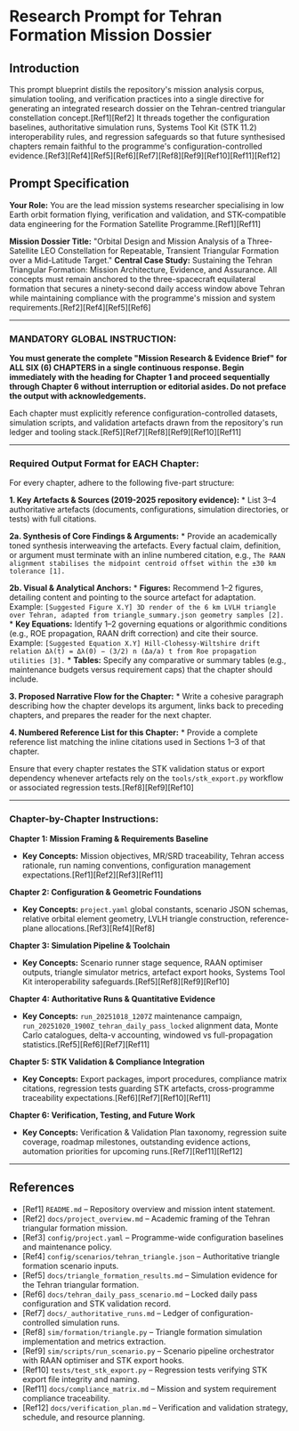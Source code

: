 # Research Prompt for Tehran Formation Mission Dossier

## Introduction
This prompt blueprint distils the repository's mission analysis corpus, simulation tooling, and verification practices into a single directive for generating an integrated research dossier on the Tehran-centred triangular constellation concept.[Ref1][Ref2] It threads together the configuration baselines, authoritative simulation runs, Systems Tool Kit (STK 11.2) interoperability rules, and regression safeguards so that future synthesised chapters remain faithful to the programme's configuration-controlled evidence.[Ref3][Ref4][Ref5][Ref6][Ref7][Ref8][Ref9][Ref10][Ref11][Ref12]

## Prompt Specification
**Your Role:** You are the lead mission systems researcher specialising in low Earth orbit formation flying, verification and validation, and STK-compatible data engineering for the Formation Satellite Programme.[Ref1][Ref11]

**Mission Dossier Title:** "Orbital Design and Mission Analysis of a Three-Satellite LEO Constellation for Repeatable, Transient Triangular Formation over a Mid-Latitude Target."
**Central Case Study:** Sustaining the Tehran Triangular Formation: Mission Architecture, Evidence, and Assurance. All concepts must remain anchored to the three-spacecraft equilateral formation that secures a ninety-second daily access window above Tehran while maintaining compliance with the programme's mission and system requirements.[Ref2][Ref4][Ref5][Ref6]

---

### **MANDATORY GLOBAL INSTRUCTION:**

**You must generate the complete "Mission Research & Evidence Brief" for ALL SIX (6) CHAPTERS in a single continuous response. Begin immediately with the heading for Chapter 1 and proceed sequentially through Chapter 6 without interruption or editorial asides. Do not preface the output with acknowledgements.**

Each chapter must explicitly reference configuration-controlled datasets, simulation scripts, and validation artefacts drawn from the repository's run ledger and tooling stack.[Ref5][Ref7][Ref8][Ref9][Ref10][Ref11]

---

### **Required Output Format for EACH Chapter:**

For every chapter, adhere to the following five-part structure:

**1. Key Artefacts & Sources (2019-2025 repository evidence):**
    * List 3–4 authoritative artefacts (documents, configurations, simulation directories, or tests) with full citations.

**2a. Synthesis of Core Findings & Arguments:**
    * Provide an academically toned synthesis interweaving the artefacts. Every factual claim, definition, or argument must terminate with an inline numbered citation, e.g., `The RAAN alignment stabilises the midpoint centroid offset within the ±30 km tolerance [1].`

**2b. Visual & Analytical Anchors:**
    * **Figures:** Recommend 1–2 figures, detailing content and pointing to the source artefact for adaptation. Example: `[Suggested Figure X.Y] 3D render of the 6 km LVLH triangle over Tehran, adapted from triangle_summary.json geometry samples [2].`
    * **Key Equations:** Identify 1–2 governing equations or algorithmic conditions (e.g., ROE propagation, RAAN drift correction) and cite their source. Example: `[Suggested Equation X.Y] Hill-Clohessy-Wiltshire drift relation Δλ(t) = Δλ(0) − (3/2) n (Δa/a) t from Roe propagation utilities [3].`
    * **Tables:** Specify any comparative or summary tables (e.g., maintenance budgets versus requirement caps) that the chapter should include.

**3. Proposed Narrative Flow for the Chapter:**
    * Write a cohesive paragraph describing how the chapter develops its argument, links back to preceding chapters, and prepares the reader for the next chapter.

**4. Numbered Reference List for this Chapter:**
    * Provide a complete reference list matching the inline citations used in Sections 1–3 of that chapter.

Ensure that every chapter restates the STK validation status or export dependency whenever artefacts rely on the `tools/stk_export.py` workflow or associated regression tests.[Ref8][Ref9][Ref10]

---

### **Chapter-by-Chapter Instructions:**

**Chapter 1: Mission Framing & Requirements Baseline**
* **Key Concepts:** Mission objectives, MR/SRD traceability, Tehran access rationale, run naming conventions, configuration management expectations.[Ref1][Ref2][Ref3][Ref11]

**Chapter 2: Configuration & Geometric Foundations**
* **Key Concepts:** `project.yaml` global constants, scenario JSON schemas, relative orbital element geometry, LVLH triangle construction, reference-plane allocations.[Ref3][Ref4][Ref8]

**Chapter 3: Simulation Pipeline & Toolchain**
* **Key Concepts:** Scenario runner stage sequence, RAAN optimiser outputs, triangle simulator metrics, artefact export hooks, Systems Tool Kit interoperability safeguards.[Ref5][Ref8][Ref9][Ref10]

**Chapter 4: Authoritative Runs & Quantitative Evidence**
* **Key Concepts:** `run_20251018_1207Z` maintenance campaign, `run_20251020_1900Z_tehran_daily_pass_locked` alignment data, Monte Carlo catalogues, delta-v accounting, windowed vs full-propagation statistics.[Ref5][Ref6][Ref7][Ref11]

**Chapter 5: STK Validation & Compliance Integration**
* **Key Concepts:** Export packages, import procedures, compliance matrix citations, regression tests guarding STK artefacts, cross-programme traceability expectations.[Ref6][Ref7][Ref10][Ref11]

**Chapter 6: Verification, Testing, and Future Work**
* **Key Concepts:** Verification & Validation Plan taxonomy, regression suite coverage, roadmap milestones, outstanding evidence actions, automation priorities for upcoming runs.[Ref7][Ref11][Ref12]

---

## References
- [Ref1] `README.md` – Repository overview and mission intent statement.
- [Ref2] `docs/project_overview.md` – Academic framing of the Tehran triangular formation mission.
- [Ref3] `config/project.yaml` – Programme-wide configuration baselines and maintenance policy.
- [Ref4] `config/scenarios/tehran_triangle.json` – Authoritative triangle formation scenario inputs.
- [Ref5] `docs/triangle_formation_results.md` – Simulation evidence for the Tehran triangular formation.
- [Ref6] `docs/tehran_daily_pass_scenario.md` – Locked daily pass configuration and STK validation record.
- [Ref7] `docs/_authoritative_runs.md` – Ledger of configuration-controlled simulation runs.
- [Ref8] `sim/formation/triangle.py` – Triangle formation simulation implementation and metrics extraction.
- [Ref9] `sim/scripts/run_scenario.py` – Scenario pipeline orchestrator with RAAN optimiser and STK export hooks.
- [Ref10] `tests/test_stk_export.py` – Regression tests verifying STK export file integrity and naming.
- [Ref11] `docs/compliance_matrix.md` – Mission and system requirement compliance traceability.
- [Ref12] `docs/verification_plan.md` – Verification and validation strategy, schedule, and resource planning.
